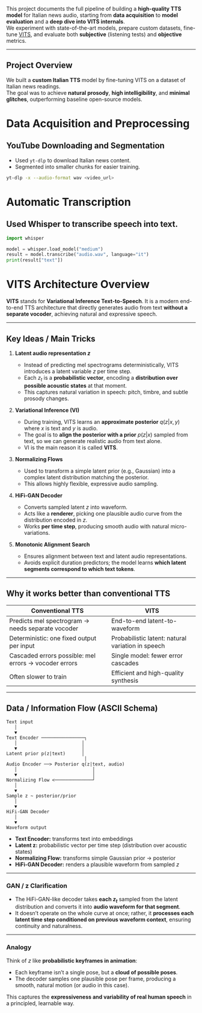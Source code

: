 


This project documents the full pipeline of building a **high-quality TTS model** for Italian news audio, starting from **data acquisition** to **model evaluation** and a **deep dive into VITS internals**.  
We experiment with state-of-the-art models, prepare custom datasets, fine-tune [VITS](https://arxiv.org/abs/2106.06103), and evaluate both **subjective** (listening tests) and **objective** metrics.


---

## Project Overview

We built a **custom Italian TTS** model by fine-tuning VITS on a dataset of Italian news readings.  
The goal was to achieve **natural prosody**, **high intelligibility**, and **minimal glitches**, outperforming baseline open-source models.



# Data Acquisition and Preprocessing

## YouTube Downloading and Segmentation

- Used `yt-dlp` to download Italian news content.  
- Segmented into smaller chunks for easier training.

```bash
yt-dlp -x --audio-format wav <video_url>
```

# Automatic Transcription

## Used Whisper to transcribe speech into text.

```python
import whisper

model = whisper.load_model("medium")
result = model.transcribe("audio.wav", language="it")
print(result["text"])
```


# VITS Architecture Overview

**VITS** stands for **Variational Inference Text-to-Speech**.
It is a modern end-to-end TTS architecture that directly generates audio from text **without a separate vocoder**, achieving natural and expressive speech.

---

## Key Ideas / Main Tricks

1. **Latent audio representation $z$**

   * Instead of predicting mel spectrograms deterministically, VITS introduces a latent variable $z$ per time step.
   * Each $z_t$ is a **probabilistic vector**, encoding a **distribution over possible acoustic states** at that moment.
   * This captures natural variation in speech: pitch, timbre, and subtle prosody changes.

2. **Variational Inference (VI)**

   * During training, VITS learns an **approximate posterior** $q(z|x, y)$ where $x$ is text and $y$ is audio.
   * The goal is to **align the posterior with a prior** $p(z|x)$ sampled from text, so we can generate realistic audio from text alone.
   * VI is the main reason it is called **VITS**.

3. **Normalizing Flows**

   * Used to transform a simple latent prior (e.g., Gaussian) into a complex latent distribution matching the posterior.
   * This allows highly flexible, expressive audio sampling.

4. **HiFi-GAN Decoder**

   * Converts sampled latent $z$ into waveform.
   * Acts like a **renderer**, picking one plausible audio curve from the distribution encoded in $z$.
   * Works **per time step**, producing smooth audio with natural micro-variations.

5. **Monotonic Alignment Search**

   * Ensures alignment between text and latent audio representations.
   * Avoids explicit duration predictors; the model learns **which latent segments correspond to which text tokens**.

---

## Why it works better than conventional TTS

| Conventional TTS                                      | VITS                                              |
| ----------------------------------------------------- | ------------------------------------------------- |
| Predicts mel spectrogram → needs separate vocoder     | End-to-end latent-to-waveform                     |
| Deterministic: one fixed output per input             | Probabilistic latent: natural variation in speech |
| Cascaded errors possible: mel errors → vocoder errors | Single model: fewer error cascades                |
| Often slower to train                                 | Efficient and high-quality synthesis              |

---

## Data / Information Flow (ASCII Schema)

```
Text input
   │
   ▼
Text Encoder ────────────────┐
   │                        │
   ▼                        │
Latent prior p(z|text)      │
                             │
Audio Encoder ──> Posterior q(z|text, audio)
   │                            │
   ▼                            │
Normalizing Flow <──────────────┘
   │
   ▼
Sample z ~ posterior/prior
   │
   ▼
HiFi-GAN Decoder
   │
   ▼
Waveform output
```

* **Text Encoder:** transforms text into embeddings
* **Latent z:** probabilistic vector per time step (distribution over acoustic states)
* **Normalizing Flow:** transforms simple Gaussian prior → posterior
* **HiFi-GAN Decoder:** renders a plausible waveform from sampled $z$

---

### GAN / z Clarification

* The HiFi-GAN-like decoder takes **each $z_t$** sampled from the latent distribution and converts it into **audio waveform for that segment**.
* It doesn’t operate on the whole curve at once; rather, it **processes each latent time step conditioned on previous waveform context**, ensuring continuity and naturalness.

---

### Analogy

Think of $z$ like **probabilistic keyframes in animation**:

* Each keyframe isn’t a single pose, but a **cloud of possible poses**.
* The decoder samples one plausible pose per frame, producing a smooth, natural motion (or audio in this case).

This captures the **expressiveness and variability of real human speech** in a principled, learnable way.

